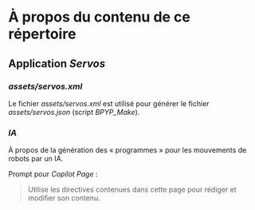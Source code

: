 # À propos du contenu de ce répertoire

## Application *Servos*

### *assets/servos.xml*

Le fichier *assets/servos.xml* est utilisé pour générer le fichier *assets/servos.json* (script *BPYP_Make*).

### *IA*

À propos de la génération des « programmes » pour les mouvements de robots par un IA.

Prompt pour *Copilot* *Page* :

> Utilise les directives contenues dans cette page pour rédiger et modifier son contenu.